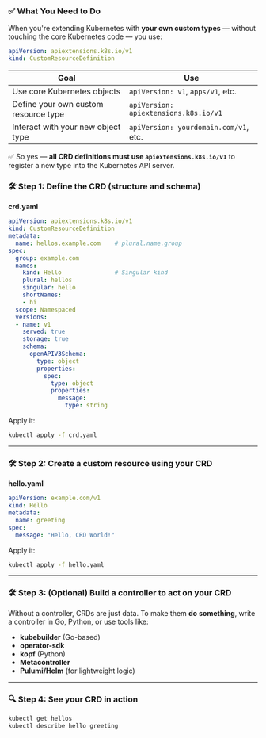 ### ✅ What You Need to Do
When you're extending Kubernetes with **your own custom types** — without touching the core Kubernetes code — you use:
```yaml
apiVersion: apiextensions.k8s.io/v1
kind: CustomResourceDefinition
```

|Goal|Use|
|---|---|
|Use core Kubernetes objects|`apiVersion: v1`, `apps/v1`, etc.|
|Define your own custom resource type|`apiVersion: apiextensions.k8s.io/v1`|
|Interact with your new object type|`apiVersion: yourdomain.com/v1`, etc.|

✅ So yes — **all CRD definitions must use `apiextensions.k8s.io/v1`** to register a new type into the Kubernetes API server.


### 🛠️ Step 1: Define the CRD (structure and schema)

**crd.yaml**

```yaml
apiVersion: apiextensions.k8s.io/v1
kind: CustomResourceDefinition
metadata:
  name: hellos.example.com    # plural.name.group
spec:
  group: example.com
  names:
    kind: Hello               # Singular kind
    plural: hellos
    singular: hello
    shortNames:
    - hi
  scope: Namespaced
  versions:
  - name: v1
    served: true
    storage: true
    schema:
      openAPIV3Schema:
        type: object
        properties:
          spec:
            type: object
            properties:
              message:
                type: string
```

Apply it:

```bash
kubectl apply -f crd.yaml
```

---

### 🛠️ Step 2: Create a custom resource using your CRD

**hello.yaml**

```yaml
apiVersion: example.com/v1
kind: Hello
metadata:
  name: greeting
spec:
  message: "Hello, CRD World!"
```

Apply it:

```bash
kubectl apply -f hello.yaml
```

---

### 🛠️ Step 3: (Optional) Build a controller to act on your CRD

Without a controller, CRDs are just data. To make them **do something**, write a controller in Go, Python, or use tools like:

- **kubebuilder** (Go-based)
- **operator-sdk**
- **kopf** (Python)
- **Metacontroller**
- **Pulumi/Helm** (for lightweight logic)

---

### 🔍 Step 4: See your CRD in action

```bash
kubectl get hellos
kubectl describe hello greeting
```
